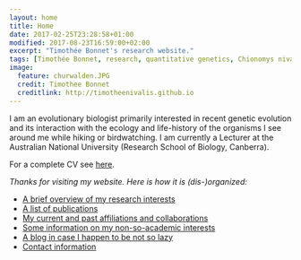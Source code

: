 ```yaml
---
layout: home
title: Home
date: 2017-02-25T23:28:58+01:00
modified: 2017-08-23T16:59:00+02:00
excerpt: "Timothée Bonnet's research website."
tags: [Timothée Bonnet, research, quantitative genetics, Chionomys nivalis, snow vole, home]
image:
  feature: churwalden.JPG
  credit: Timothee Bonnet
  creditlink: http://timotheenivalis.github.io
---
```

I am an evolutionary biologist primarily interested in recent genetic evolution and its interaction with the ecology and life-history of the organisms I see around me while hiking or birdwatching. I am currently a Lecturer at the Australian National University (Research School of Biology, Canberra).  

For a complete CV see [here](http://timotheenivalis.github.io/Rnotebooks/cv.pdf).

*Thanks for visiting my website. Here is how it is (dis-)organized:*
- [A brief overview of my research interests](/research/)
- [A list of publications](/publications/)
- [My current and past affiliations and collaborations](/dispersal/)
- [Some information on my non-so-academic interests](/outside/)
- [A blog in case I happen to be not so lazy](/posts/)
- [Contact information](/contact/)
